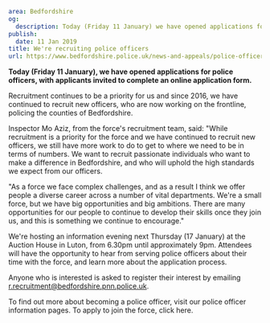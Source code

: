 ```yaml
area: Bedfordshire
og:
  description: Today (Friday 11 January) we have opened applications for police officers, with applicants invited to complete an online application form.
publish:
  date: 11 Jan 2019
title: We're recruiting police officers
url: https://www.bedfordshire.police.uk/news-and-appeals/police-officer-recruitment-jan19
```

**Today (Friday 11 January), we have opened applications for police officers, with applicants invited to complete an online application form.**

Recruitment continues to be a priority for us and since 2016, we have continued to recruit new officers, who are now working on the frontline, policing the counties of Bedfordshire.

Inspector Mo Aziz, from the force's recruitment team, said: "While recruitment is a priority for the force and we have continued to recruit new officers, we still have more work to do to get to where we need to be in terms of numbers. We want to recruit passionate individuals who want to make a difference in Bedfordshire, and who will uphold the high standards we expect from our officers.

"As a force we face complex challenges, and as a result I think we offer people a diverse career across a number of vital departments. We're a small force, but we have big opportunities and big ambitions. There are many opportunities for our people to continue to develop their skills once they join us, and this is something we continue to encourage."

We're hosting an information evening next Thursday (17 January) at the Auction House in Luton, from 6.30pm until approximately 9pm. Attendees will have the opportunity to hear from serving police officers about their time with the force, and learn more about the application process.

Anyone who is interested is asked to register their interest by emailing r.recruitment@bedfordshire.pnn.police.uk.

To find out more about becoming a police officer, visit our police officer information pages. To apply to join the force, click here.
